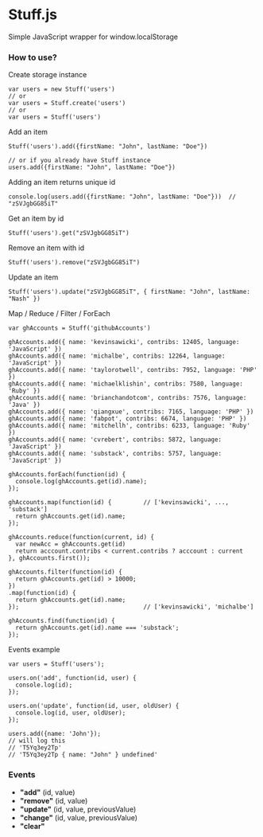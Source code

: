 # Stuff.js #

Simple JavaScript wrapper for window.localStorage

### How to use? ###

Create storage instance

```
var users = new Stuff('users')
// or
var users = Stuff.create('users')
// or
var users = Stuff('users')

```

Add an item


```
Stuff('users').add({firstName: "John", lastName: "Doe"})

// or if you already have Stuff instance
users.add({firstName: "John", lastName: "Doe"})
```

Adding an item returns unique id

```
console.log(users.add({firstName: "John", lastName: "Doe"}))  // "zSVJgbGG85iT"
```

Get an item by id

```
Stuff('users').get("zSVJgbGG85iT")
```

Remove an item with id

```
Stuff('users').remove("zSVJgbGG85iT")
```

Update an item

```
Stuff('users').update("zSVJgbGG85iT", { firstName: "John", lastName: "Nash" })
```

Map / Reduce / Filter / ForEach

```
var ghAccounts = Stuff('githubAccounts')

ghAccounts.add({ name: 'kevinsawicki', contribs: 12405, language: 'JavaScript' })
ghAccounts.add({ name: 'michalbe', contribs: 12264, language: 'JavaScript' })
ghAccounts.add({ name: 'taylorotwell', contribs: 7952, language: 'PHP' })
ghAccounts.add({ name: 'michaelklishin', contribs: 7580, language: 'Ruby' })
ghAccounts.add({ name: 'brianchandotcom', contribs: 7576, language: 'Java' })
ghAccounts.add({ name: 'qiangxue', contribs: 7165, language: 'PHP' })
ghAccounts.add({ name: 'fabpot', contribs: 6674, language: 'PHP' })
ghAccounts.add({ name: 'mitchellh', contribs: 6233, language: 'Ruby' })
ghAccounts.add({ name: 'cvrebert', contribs: 5872, language: 'JavaScript' })
ghAccounts.add({ name: 'substack', contribs: 5757, language: 'JavaScript' })

ghAccounts.forEach(function(id) {
  console.log(ghAccounts.get(id).name);
});

ghAccounts.map(function(id) {         // ['kevinsawicki', ..., 'substack']
  return ghAccounts.get(id).name;
});

ghAccounts.reduce(function(current, id) {
  var newAcc = ghAccounts.get(id)
  return acccount.contribs < current.contribs ? acccount : current
}, ghAccounts.first());

ghAccounts.filter(function(id) {
  return ghAccounts.get(id) > 10000;
})
.map(function(id) {
  return ghAccounts.get(id).name;
});                                   // ['kevinsawicki', 'michalbe']

ghAccounts.find(function(id) {
  return ghAccounts.get(id).name === 'substack';
});
```

Events example

```
var users = Stuff('users');

users.on('add', function(id, user) {
  console.log(id);
});

users.on('update', function(id, user, oldUser) {
  console.log(id, user, oldUser);
});

users.add({name: 'John'});
// will log this
// 'T5Yq3ey2Tp'
// 'T5Yq3ey2Tp { name: "John" } undefined'
```

### Events ###

* **"add"** (id, value)
* **"remove"** (id, value)
* **"update"** (id, value, previousValue)
* **"change"** (id, value, previousValue)
* **"clear"**
